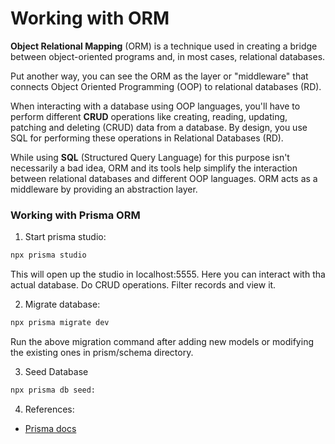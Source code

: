 # Working with ORM

**Object Relational Mapping** (ORM) is a technique used in creating a bridge between object-oriented programs and, in most cases, relational databases.

Put another way, you can see the ORM as the layer or "middleware" that connects Object Oriented Programming (OOP) to relational databases (RD).

When interacting with a database using OOP languages, you'll have to perform different **CRUD** operations like creating, reading, updating, patching and deleting (CRUD) data from a database. By design, you use SQL for performing these operations in Relational Databases (RD).

While using **SQL** (Structured Query Language) for this purpose isn't necessarily a bad idea, ORM and its tools help simplify the interaction between relational databases and different OOP languages. ORM acts as a middleware by providing an abstraction layer.

### Working with Prisma ORM

1. Start prisma studio:

```bash
npx prisma studio
```

This will open up the studio in localhost:5555. Here you can interact with tha actual database. Do CRUD operations. Filter records and view it.

2. Migrate database:

```bash
npx prisma migrate dev
```

Run the above migration command after adding new models or modifying the existing ones in prism/schema directory.

3. Seed Database

```bash
npx prisma db seed:
```

4. References:

-  [Prisma docs](https://www.prisma.io/docs/reference/api-reference)

